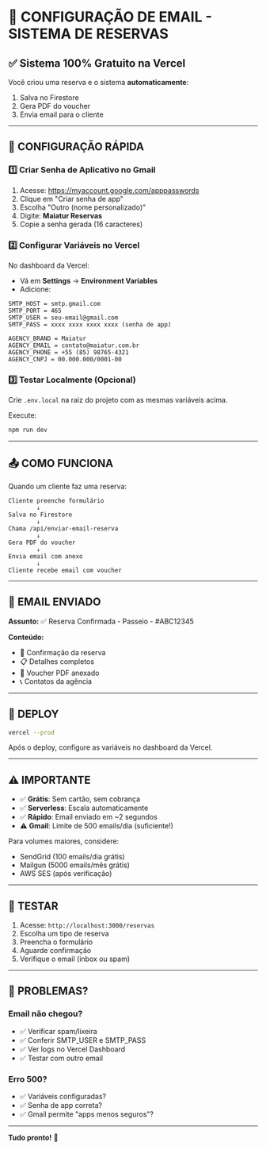 # 📧 CONFIGURAÇÃO DE EMAIL - SISTEMA DE RESERVAS

## ✅ Sistema 100% Gratuito na Vercel

Você criou uma reserva e o sistema **automaticamente**:
1. Salva no Firestore
2. Gera PDF do voucher
3. Envia email para o cliente

---

## 🔧 CONFIGURAÇÃO RÁPIDA

### 1️⃣ Criar Senha de Aplicativo no Gmail

1. Acesse: https://myaccount.google.com/apppasswords
2. Clique em "Criar senha de app"
3. Escolha "Outro (nome personalizado)"
4. Digite: **Maiatur Reservas**
5. Copie a senha gerada (16 caracteres)

### 2️⃣ Configurar Variáveis no Vercel

No dashboard da Vercel:
- Vá em **Settings** → **Environment Variables**
- Adicione:

```
SMTP_HOST = smtp.gmail.com
SMTP_PORT = 465
SMTP_USER = seu-email@gmail.com
SMTP_PASS = xxxx xxxx xxxx xxxx (senha de app)

AGENCY_BRAND = Maiatur
AGENCY_EMAIL = contato@maiatur.com.br
AGENCY_PHONE = +55 (85) 98765-4321
AGENCY_CNPJ = 00.000.000/0001-00
```

### 3️⃣ Testar Localmente (Opcional)

Crie `.env.local` na raiz do projeto com as mesmas variáveis acima.

Execute:
```bash
npm run dev
```

---

## 📤 COMO FUNCIONA

Quando um cliente faz uma reserva:

```
Cliente preenche formulário
        ↓
Salva no Firestore
        ↓
Chama /api/enviar-email-reserva
        ↓
Gera PDF do voucher
        ↓
Envia email com anexo
        ↓
Cliente recebe email com voucher
```

---

## 📧 EMAIL ENVIADO

**Assunto:** ✅ Reserva Confirmada - Passeio - #ABC12345

**Conteúdo:**
- 🎉 Confirmação da reserva
- 📋 Detalhes completos
- 📎 Voucher PDF anexado
- 📞 Contatos da agência

---

## 🚀 DEPLOY

```bash
vercel --prod
```

Após o deploy, configure as variáveis no dashboard da Vercel.

---

## ⚠️ IMPORTANTE

- ✅ **Grátis**: Sem cartão, sem cobrança
- ✅ **Serverless**: Escala automaticamente
- ✅ **Rápido**: Email enviado em ~2 segundos
- ⚠️ **Gmail**: Limite de 500 emails/dia (suficiente!)

Para volumes maiores, considere:
- SendGrid (100 emails/dia grátis)
- Mailgun (5000 emails/mês grátis)
- AWS SES (após verificação)

---

## 🧪 TESTAR

1. Acesse: `http://localhost:3000/reservas`
2. Escolha um tipo de reserva
3. Preencha o formulário
4. Aguarde confirmação
5. Verifique o email (inbox ou spam)

---

## 🐛 PROBLEMAS?

### Email não chegou?
- ✅ Verificar spam/lixeira
- ✅ Conferir SMTP_USER e SMTP_PASS
- ✅ Ver logs no Vercel Dashboard
- ✅ Testar com outro email

### Erro 500?
- ✅ Variáveis configuradas?
- ✅ Senha de app correta?
- ✅ Gmail permite "apps menos seguros"?

---

**Tudo pronto!** 🎉
